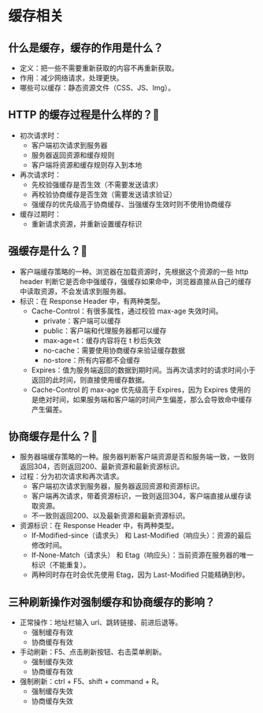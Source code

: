# 缓存相关
## 什么是缓存，缓存的作用是什么？
- 定义：把一些不需要重新获取的内容不再重新获取。
- 作用：减少网络请求，处理更快。
- 哪些可以缓存：静态资源文件（CSS、JS、Img）。

## HTTP 的缓存过程是什么样的？:star2:
- 初次请求时：
	- 客户端初次请求到服务器
	- 服务器返回资源和缓存规则
	- 客户端将资源和缓存规则存入到本地
- 再次请求时：
	- 先校验强缓存是否生效（不需要发送请求）
	- 再校验协商缓存是否生效（需要发送请求验证）
	- 强缓存的优先级高于协商缓存、当强缓存生效时则不使用协商缓存
- 缓存过期时：
	- 重新请求资源，并重新设置缓存标识

## 强缓存是什么？:star2:
- 客户端缓存策略的一种。浏览器在加载资源时，先根据这个资源的一些 http header 判断它是否命中强缓存，强缓存如果命中，浏览器直接从自己的缓存中读取资源，不会发请求到服务器。
- 标识：在 Response Header 中，有两种类型。
	- Cache-Control：有很多属性，通过校验 max-age 失效时间。
		- private：客户端可以缓存
		- public：客户端和代理服务器都可以缓存
		- max-age=t：缓存内容将在 t 秒后失效
		- no-cache：需要使用协商缓存来验证缓存数据
		- no-store：所有内容都不会缓存
	- Expires：值为服务端返回的数据到期时间。当再次请求时的请求时间小于返回的此时间，则直接使用缓存数据。
	- Cache-Control 的 max-age 优先级高于 Expires，因为 Expires 使用的是绝对时间，如果服务端和客户端的时间产生偏差，那么会导致命中缓存产生偏差。

## 协商缓存是什么？:star2:
- 服务器端缓存策略的一种。服务器判断客户端资源是否和服务端一致，一致则返回304，否则返回200、最新资源和最新资源标识。
- 过程：分为初次请求和再次请求。
	- 客户端初次请求到服务器，服务器返回资源和资源标识。
	- 客户端再次请求，带着资源标识，一致则返回304，客户端直接从缓存读取资源。
	- 不一致则返回200、以及最新资源和最新资源标识。
- 资源标识：在 Response Header 中，有两种类型。
	- If-Modified-since（请求头） 和 Last-Modified（响应头）：资源的最后修改时间。
	- If-None-Match（请求头） 和 Etag（响应头）：当前资源在服务器的唯一标识（不能重复）。
	- 两种同时存在时会优先使用 Etag，因为 Last-Modified 只能精确到秒。

## 三种刷新操作对强制缓存和协商缓存的影响？
- 正常操作：地址栏输入 url、跳转链接、前进后退等。
	- 强制缓存有效
	- 协商缓存有效
- 手动刷新：F5、点击刷新按钮、右击菜单刷新。
	- 强制缓存失效
	- 协商缓存有效
- 强制刷新：ctrl + F5、shift + command + R。
	- 强制缓存失效
	- 协商缓存失效
